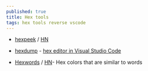 ```yaml
---
published: true
title: Hex tools
tags: hex tools reverse vscode
---
```

- [hexpeek](https://www.hexpeek.com/) / [HN](https://news.ycombinator.com/item?id=23761512)

- [hexdump](https://marketplace.visualstudio.com/items?itemName=slevesque.vscode-hexdump) - [hex editor in Visual Studio Code](https://stackoverflow.com/questions/38905181/how-do-i-see-a-bin-file-in-a-hex-editor-in-visual-studio-code)

- [Hexwords](https://hexwords.netlify.app/) / [HN](https://news.ycombinator.com/item?id=31673662)-  Hex colors that are similar to words